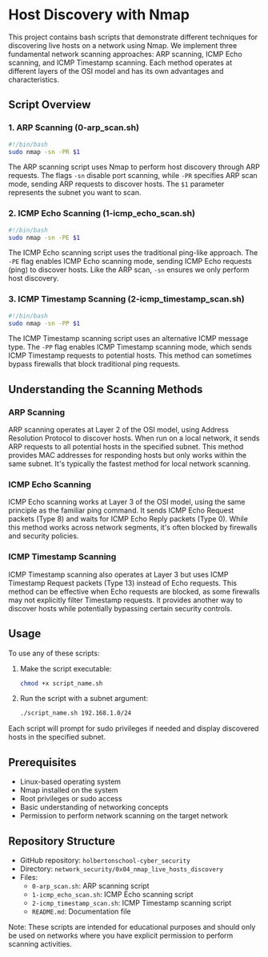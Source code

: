 # Host Discovery with Nmap

This project contains bash scripts that demonstrate different techniques for discovering live hosts on a network using Nmap. We implement three fundamental network scanning approaches: ARP scanning, ICMP Echo scanning, and ICMP Timestamp scanning. Each method operates at different layers of the OSI model and has its own advantages and characteristics.

## Script Overview

### 1. ARP Scanning (0-arp_scan.sh)
```bash
#!/bin/bash
sudo nmap -sn -PR $1
```

The ARP scanning script uses Nmap to perform host discovery through ARP requests. The flags `-sn` disable port scanning, while `-PR` specifies ARP scan mode, sending ARP requests to discover hosts. The `$1` parameter represents the subnet you want to scan.

### 2. ICMP Echo Scanning (1-icmp_echo_scan.sh)
```bash
#!/bin/bash
sudo nmap -sn -PE $1
```

The ICMP Echo scanning script uses the traditional ping-like approach. The `-PE` flag enables ICMP Echo scanning mode, sending ICMP Echo requests (ping) to discover hosts. Like the ARP scan, `-sn` ensures we only perform host discovery.

### 3. ICMP Timestamp Scanning (2-icmp_timestamp_scan.sh)
```bash
#!/bin/bash
sudo nmap -sn -PP $1
```

The ICMP Timestamp scanning script uses an alternative ICMP message type. The `-PP` flag enables ICMP Timestamp scanning mode, which sends ICMP Timestamp requests to potential hosts. This method can sometimes bypass firewalls that block traditional ping requests.

## Understanding the Scanning Methods

### ARP Scanning
ARP scanning operates at Layer 2 of the OSI model, using Address Resolution Protocol to discover hosts. When run on a local network, it sends ARP requests to all potential hosts in the specified subnet. This method provides MAC addresses for responding hosts but only works within the same subnet. It's typically the fastest method for local network scanning.

### ICMP Echo Scanning
ICMP Echo scanning works at Layer 3 of the OSI model, using the same principle as the familiar ping command. It sends ICMP Echo Request packets (Type 8) and waits for ICMP Echo Reply packets (Type 0). While this method works across network segments, it's often blocked by firewalls and security policies.

### ICMP Timestamp Scanning
ICMP Timestamp scanning also operates at Layer 3 but uses ICMP Timestamp Request packets (Type 13) instead of Echo requests. This method can be effective when Echo requests are blocked, as some firewalls may not explicitly filter Timestamp requests. It provides another way to discover hosts while potentially bypassing certain security controls.

## Usage

To use any of these scripts:

1. Make the script executable:
   ```bash
   chmod +x script_name.sh
   ```

2. Run the script with a subnet argument:
   ```bash
   ./script_name.sh 192.168.1.0/24
   ```

Each script will prompt for sudo privileges if needed and display discovered hosts in the specified subnet.

## Prerequisites

- Linux-based operating system
- Nmap installed on the system
- Root privileges or sudo access
- Basic understanding of networking concepts
- Permission to perform network scanning on the target network

## Repository Structure

- GitHub repository: `holbertonschool-cyber_security`
- Directory: `network_security/0x04_nmap_live_hosts_discovery`
- Files:
  - `0-arp_scan.sh`: ARP scanning script
  - `1-icmp_echo_scan.sh`: ICMP Echo scanning script
  - `2-icmp_timestamp_scan.sh`: ICMP Timestamp scanning script
  - `README.md`: Documentation file

Note: These scripts are intended for educational purposes and should only be used on networks where you have explicit permission to perform scanning activities.